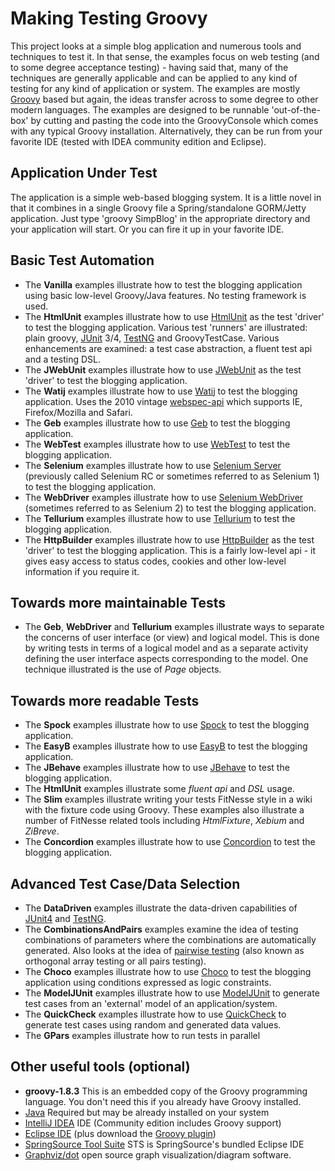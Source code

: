 Making Testing Groovy
=====================

This project looks at a simple blog application and numerous tools and techniques to test it. In that sense, the examples
focus on web testing (and to some degree acceptance testing) - having said that, many of the techniques are generally
applicable and can be applied to any kind of testing for any kind of application or system. The examples are mostly
[Groovy](http://groovy.codehaus.org/) based but again, the ideas transfer across to some degree to other modern languages.
The examples are designed to be runnable 'out-of-the-box' by cutting and pasting the code into the GroovyConsole which
comes with any typical Groovy installation. Alternatively, they can be run from your favorite IDE (tested with IDEA
community edition and Eclipse).

Application Under Test
----------------------

The application is a simple web-based blogging system. It is a little novel in that it combines in a single
Groovy file a Spring/standalone GORM/Jetty application. Just type 'groovy SimpBlog' in the appropriate directory
and your application will start. Or you can fire it up in your favorite IDE.

Basic Test Automation
---------------------

* The __Vanilla__ examples illustrate how to test the blogging application using basic low-level Groovy/Java features. No testing framework is used.
* The __HtmlUnit__ examples illustrate how to use [HtmlUnit](http://htmlunit.sourceforge.net/) as the test 'driver' to test the blogging application.
Various test 'runners' are illustrated: plain groovy, [JUnit](http://www.junit.org/) 3/4, [TestNG](http://testng.org)
and GroovyTestCase. Various enhancements are examined: a test case abstraction, a fluent test api and a testing DSL.
* The __JWebUnit__ examples illustrate how to use [JWebUnit](http://jwebunit.sourceforge.net/) as the test 'driver' to test the blogging application.
* The __Watij__ examples illustrate how to use [Watij](http://watij.com) to test the blogging application. Uses the 2010 vintage [webspec-api](http://watij.com/webspec-api/)
which supports IE, Firefox/Mozilla and Safari.
* The __Geb__ examples illustrate how to use [Geb](http://www.gebish.org/) to test the blogging application.
* The __WebTest__ examples illustrate how to use [WebTest](http://webtest.canoo.com/) to test the blogging application.
* The __Selenium__ examples illustrate how to use [Selenium Server](http://seleniumhq.org/projects/remote-control/) (previously called Selenium RC or sometimes referred to as Selenium 1) to test the blogging application.
* The __WebDriver__ examples illustrate how to use [Selenium WebDriver](http://seleniumhq.org/projects/webdriver/) (sometimes referred to as Selenium 2) to test the blogging application.
* The __Tellurium__ examples illustrate how to use [Tellurium](http://code.google.com/p/aost/) to test the blogging application.
* The __HttpBuilder__ examples illustrate how to use [HttpBuilder](http://groovy.codehaus.org/modules/http-builder/) as the test 'driver' to test the blogging application.
This is a fairly low-level api - it gives easy access to status codes, cookies and other low-level information if you require it.

Towards more maintainable Tests
-------------------------------

* The __Geb__, __WebDriver__ and __Tellurium__ examples illustrate ways to separate the concerns of user interface (or view) and logical model.
This is done by writing tests in terms of a logical model and as a separate activity defining the user interface aspects
corresponding to the model. One technique illustrated is the use of _Page_ objects.

Towards more readable Tests
---------------------------

* The __Spock__ examples illustrate how to use [Spock](http://code.google.com/p/spock/) to test the blogging application.
* The __EasyB__ examples illustrate how to use [EasyB](http://www.easyb.org/) to test the blogging application.
* The __JBehave__ examples illustrate how to use [JBehave](http://jbehave.org/) to test the blogging application.
* The __HtmlUnit__ examples illustrate some *fluent api* and *DSL* usage.
* The __Slim__ examples illustrate writing your tests FitNesse style in a wiki with the fixture code using Groovy.
These examples also illustrate a number of FitNesse related tools including *HtmlFixture*, *Xebium* and *ZiBreve*.
* The __Concordion__ examples illustrate how to use [Concordion](http://concordion.org/) to test the blogging application.

Advanced Test Case/Data Selection
---------------------------------

* The __DataDriven__ examples illustrate the data-driven capabilities of [JUnit4](http://www.junit.org/) and [TestNG](http://testng.org).
* The __CombinationsAndPairs__ examples examine the idea of testing combinations of parameters where the combinations are automatically generated.
Also looks at the idea of [pairwise testing](http://www.pairwise.org/) (also known as orthogonal array testing or all pairs testing).
* The __Choco__ examples illustrate how to use [Choco](http://choco.emn.fr/) to test the blogging application using conditions expressed as logic constraints.
* The __ModelJUnit__ examples illustrate how to use [ModelJUnit](http://www.cs.waikato.ac.nz/~marku/mbt/modeljunit/) to generate test cases
from an 'external' model of an application/system.
* The __QuickCheck__ examples illustrate how to use [QuickCheck](http://java.net/projects/quickcheck) to generate test cases
using random and generated data values.
* The __GPars__ examples illustrate how to run tests in parallel

Other useful tools (optional)
-----------------------------

* __groovy-1.8.3__ This is an embedded copy of the Groovy programming language. You don't need this if you already have Groovy installed.
* [Java](http://www.oracle.com/technetwork/java/javase/downloads) Required but may be already installed on your system
* [IntelliJ IDEA](http://www.jetbrains.com/idea/) IDE (Community edition includes Groovy support)
* [Eclipse IDE](http://www.eclipse.org/downloads/) (plus download the [Groovy plugin](http://groovy.codehaus.org/Eclipse+Plugin))
* [SpringSource Tool Suite](http://www.springsource.com/developer/sts) STS is SpringSource's bundled Eclipse IDE
* [Graphviz/dot](http://www.graphviz.org/) open source graph visualization/diagram software.
